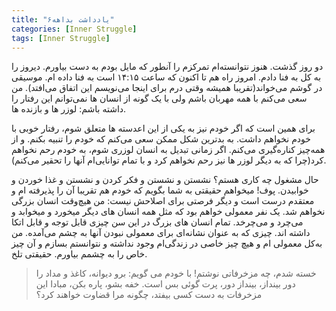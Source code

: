 ```yaml
---
title: "یادداشت بداهه۶"
categories: [Inner Struggle]
tags: [Inner Struggle]
---
```


دو روز گذشت. هنوز نتوانسته‌ام تمرکزم را آنطور که مایل بودم به دست بیاورم. دیروز را به کل به فنا دادم. امروز راه هم تا اکنون که ساعت ۱۴:۱۵ است به فنا داده ام. موسیقی در گوشم می‌خواند(تقریبا همیشه وقتی درم برای اینجا می‌نویسم این اتفاق می‌افتد). من سعی می‌کنم با همه مهربان باشم ولی با یک گونه از انسان ها نمی‌توانم این رفتار را داشته باشم: لوزر ها و بازنده ها.

برای همین است که اگر خودم نیز به یکی از این اعدسته ها متعلق شوم، رفتار خوبی با خودم نخواهم داشت. به بدترین شکل ممکن سعی می‌کنم که خودم را تنبیه بکنم. و از همه‌چیز کناره‌گیری می‌کنم. اگر زمانی تبدیل به انسان لوزری شوم، به خودم رحم نخواهم کرد(چرا که به دیگر لوزر ها نیز رحم نخواهم کرد و با تمام توانایی‌ام آنها را تحقیر می‌کنم). 

حال مشغول چه کاری هستم؟ نشستن و نشستن و  فکر کردن و نشستن و غذا خوردن و خوابیدن. پوف! میخواهم حقیقتی به شما بگویم که خودم هم تقریبا آن را پذیرفته ام و معتقدم درست است و دیگر فرصتی برای اصلاحش نیست: من هیچ‌وقت انسان بزرگی نخواهم شد. یک نفر معمولی خواهم بود که مثل همه انسان های دیگر میخورد و میخوابد و می‌چرد و می‌چرخد. تمام انسان های بزرگ در این سن چیزی قابل توجه و قابل اتکا داشته اند. چیزی که به عنوان نشانه‌ای برای معمولی نبودن آنها به چشم می‌آمده. من به‌کل معمولی ام و هیچ چیز خاصی در زندگی‌ام وجود نداشته و نتوانستم بسازم و آن چیز خاص را به چشمم بیاورم. حقیقتی تلخ.

> خسته شدم، چه مزخرفاتی نوشتم! با خودم می گويم: برو ديوانه، كاغذ و مداد را دور بينداز، بينداز دور، پرت گوئی بس است. خفه بشو، پاره بكن، مبادا اين مزخرفات به دست كسی بيفتد، چگونه مرا قضاوت خواهند كرد؟
